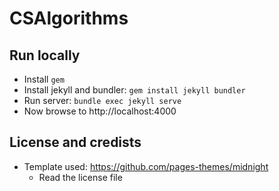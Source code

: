 # CSAlgorithms

## Run locally
* Install `gem`
* Install jekyll and bundler: `gem install jekyll bundler`
* Run server: `bundle exec jekyll serve`
* Now browse to http://localhost:4000

## License and credists
* Template used: https://github.com/pages-themes/midnight
    * Read the license file

